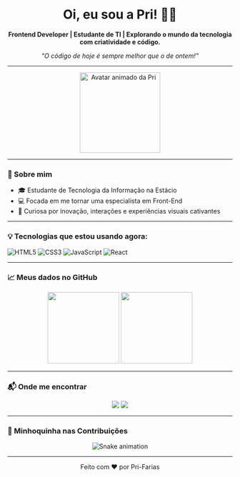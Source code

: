 <h1 align="center">Oi, eu sou a Pri! 👩‍💻</h1>
<p align="center"><strong>Frontend Developer | Estudante de TI | Explorando o mundo da tecnologia com criatividade e código.</strong></p>

<p align="center">
  <em>"O código de hoje é sempre melhor que o de ontem!"</em>
</p>

---

<p align="center">
  <img src="https://raw.githubusercontent.com/Pri-Farias/Pri-Farias/main/assets/avatar-animado.gif" width="180" alt="Avatar animado da Pri"/>
</p>

---

### 🚀 Sobre mim

- 🎓 Estudante de Tecnologia da Informação na Estácio
- 💻 Focada em me tornar uma especialista em Front-End
- 🌈 Curiosa por inovação, interações e experiências visuais cativantes

---

### 💡 Tecnologias que estou usando agora:

![HTML5](https://img.shields.io/badge/HTML5-E34F26?style=for-the-badge&logo=html5&logoColor=fff)
![CSS3](https://img.shields.io/badge/CSS3-1572B6?style=for-the-badge&logo=css3&logoColor=fff)
![JavaScript](https://img.shields.io/badge/JavaScript-F7DF1E?style=for-the-badge&logo=javascript&logoColor=000)
![React](https://img.shields.io/badge/React-20232A?style=for-the-badge&logo=react&logoColor=61DAFB)

---

### 📈 Meus dados no GitHub

<div align="center">
  <img height="160em" src="https://github-readme-stats.vercel.app/api?username=Pri-Farias&show_icons=true&theme=tokyonight"/>
  <img height="160em" src="https://streak-stats.demolab.com?user=Pri-Farias&theme=tokyonight&hide_border=false"/>
</div>

---

### 📬 Onde me encontrar

<p align="center">
  <a href="mailto:prifariasdev@gmail.com"><img src="https://img.shields.io/badge/Email-D14836?style=for-the-badge&logo=gmail&logoColor=white"/></a>
  <a href="https://www.linkedin.com/in/prifariasdev/"><img src="https://img.shields.io/badge/LinkedIn-0077B5?style=for-the-badge&logo=linkedin&logoColor=white"/></a>
  <!-- Adicione aqui seu link de portfólio futuramente -->
</p>

---

### 🐛 Minhoquinha nas Contribuições

<p align="center">
  <img src="https://raw.githubusercontent.com/Pri-Farias/Pri-Farias/output/github-contribution-grid-snake-dark.svg" alt="Snake animation" />
</p>

---

<p align="center">Feito com ❤️ por Pri-Farias</p>
